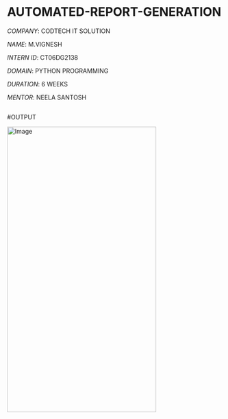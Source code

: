 # AUTOMATED-REPORT-GENERATION

*COMPANY*: CODTECH IT SOLUTION

*NAME*: M.VIGNESH

*INTERN ID*: CT06DG2138

*DOMAIN*: PYTHON PROGRAMMING

*DURATION*: 6 WEEKS

*MENTOR*: NEELA SANTOSH

##

#OUTPUT

<img width="348" height="666" alt="Image" src="https://github.com/user-attachments/assets/80e8ec1c-b7b2-416c-bc92-1a01acf4e6e2" />
